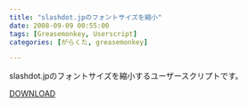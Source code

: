 ```yaml
---
title: "slashdot.jpのフォントサイズを縮小"
date: 2008-09-09 00:55:00
tags: [Greasemonkey, Userscript]
categories: [がらくた, greasemonkey]

---
```


slashdot.jpのフォントサイズを縮小するユーザースクリプトです。
	  
[DOWNLOAD][1] 

 [1]: /junk/greasemonkey/slashdot_small_font.user.js
